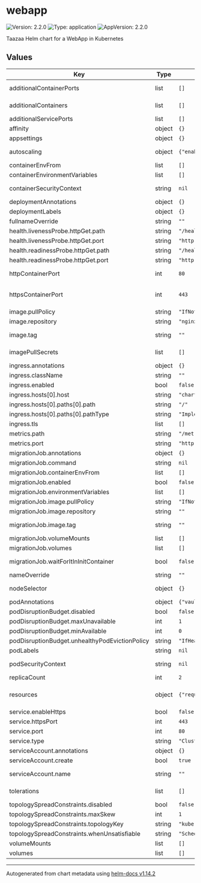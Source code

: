 # webapp

![Version: 2.2.0](https://img.shields.io/badge/Version-2.2.0-informational?style=flat-square) ![Type: application](https://img.shields.io/badge/Type-application-informational?style=flat-square) ![AppVersion: 2.2.0](https://img.shields.io/badge/AppVersion-2.2.0-informational?style=flat-square)

Taazaa Helm chart for a WebApp in Kubernetes

## Values

| Key | Type | Default | Description |
|-----|------|---------|-------------|
| additionalContainerPorts | list | `[]` | if `service.enableHttps` is true, then a port named https will be added to the main container |
| additionalContainers | list | `[]` | this follows the pod spec on containers. see https://kubernetes.io/docs/concepts/workloads/pods/ |
| additionalServicePorts | list | `[]` |  |
| affinity | object | `{}` |  |
| appsettings | object | `{}` |  |
| autoscaling | object | `{"enabled":"no","maxReplicas":4,"minReplicas":2,"targetCPUUtilizationPercentage":80}` | see https://kubernetes.io/docs/tasks/run-application/horizontal-pod-autoscale/ |
| containerEnvFrom | list | `[]` |  |
| containerEnvironmentVariables | list | `[]` |  |
| containerSecurityContext | string | `nil` | see https://kubernetes.io/docs/tasks/configure-pod-container/security-context/ |
| deploymentAnnotations | object | `{}` | Annotations to add to the deployment |
| deploymentLabels | object | `{}` | Labels to add to the deployment |
| fullnameOverride | string | `""` |  |
| health.livenessProbe.httpGet.path | string | `"/healthz/live"` |  |
| health.livenessProbe.httpGet.port | string | `"http"` |  |
| health.readinessProbe.httpGet.path | string | `"/healthz/ready"` |  |
| health.readinessProbe.httpGet.port | string | `"http"` |  |
| httpContainerPort | int | `80` | just the port number. the recommended value is 8080 if you control the image. |
| httpsContainerPort | int | `443` | just the port number. the recommended value is 8443 if you control the image. this is only used if `service.enableHttps` is true |
| image.pullPolicy | string | `"IfNotPresent"` |  |
| image.repository | string | `"nginx"` |  |
| image.tag | string | `""` | this is generally the only value you will change between releases |
| imagePullSecrets | list | `[]` | name of secret in the namespace that contains docker config for image repository |
| ingress.annotations | object | `{}` |  |
| ingress.className | string | `""` |  |
| ingress.enabled | bool | `false` |  |
| ingress.hosts[0].host | string | `"chart-example.local"` |  |
| ingress.hosts[0].paths[0].path | string | `"/"` |  |
| ingress.hosts[0].paths[0].pathType | string | `"ImplementationSpecific"` |  |
| ingress.tls | list | `[]` |  |
| metrics.path | string | `"/metricsz"` |  |
| metrics.port | string | `"http"` |  |
| migrationJob.annotations | object | `{}` |  |
| migrationJob.command | string | `nil` |  |
| migrationJob.containerEnvFrom | list | `[]` |  |
| migrationJob.enabled | bool | `false` |  |
| migrationJob.environmentVariables | list | `[]` |  |
| migrationJob.image.pullPolicy | string | `"IfNotPresent"` |  |
| migrationJob.image.repository | string | `""` |  |
| migrationJob.image.tag | string | `""` | this value is independent of the version of the image used in the deployment of the core app |
| migrationJob.volumeMounts | list | `[]` |  |
| migrationJob.volumes | list | `[]` |  |
| migrationJob.waitForItInInitContainer | bool | `false` | use true if your migrations take a long time, causing the helm hook to fail |
| nameOverride | string | `""` |  |
| nodeSelector | object | `{}` | see https://kubernetes.io/docs/concepts/scheduling-eviction/assign-pod-node/ |
| podAnnotations | object | `{"vault.security.banzaicloud.io/vault-addr":"http://vault.default.svc:8200"}` | Annotations to add to the primary pod |
| podDisruptionBudget.disabled | bool | `false` |  |
| podDisruptionBudget.maxUnavailable | int | `1` |  |
| podDisruptionBudget.minAvailable | int | `0` |  |
| podDisruptionBudget.unhealthyPodEvictionPolicy | string | `"IfHealthyBudget"` |  |
| podLabels | string | `nil` | Labels to add to the pod |
| podSecurityContext | string | `nil` | see https://kubernetes.io/docs/tasks/configure-pod-container/security-context/ |
| replicaCount | int | `2` | replicaCount is only used if HPA is not enabled |
| resources | object | `{"requests":{"cpu":"100m","memory":"128Mi"}}` | see https://kubernetes.io/docs/concepts/configuration/manage-resources-containers/ |
| service.enableHttps | bool | `false` | the port will target a container port with the same name |
| service.httpsPort | int | `443` |  |
| service.port | int | `80` |  |
| service.type | string | `"ClusterIP"` |  |
| serviceAccount.annotations | object | `{}` | Annotations to add to the service account |
| serviceAccount.create | bool | `true` | Specifies whether a service account should be created |
| serviceAccount.name | string | `""` | If not set and create is true, a name is generated using the fullname template |
| tolerations | list | `[]` | see https://kubernetes.io/docs/concepts/scheduling-eviction/taint-and-toleration/ |
| topologySpreadConstraints.disabled | bool | `false` |  |
| topologySpreadConstraints.maxSkew | int | `1` |  |
| topologySpreadConstraints.topologyKey | string | `"kubernetes.io/hostname"` |  |
| topologySpreadConstraints.whenUnsatisfiable | string | `"ScheduleAnyway"` |  |
| volumeMounts | list | `[]` |  |
| volumes | list | `[]` |  |

----------------------------------------------
Autogenerated from chart metadata using [helm-docs v1.14.2](https://github.com/norwoodj/helm-docs/releases/v1.14.2)
